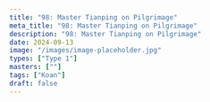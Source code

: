 ```yaml
---
title: "98: Master Tianping on Pilgrimage"
meta_title: "98: Master Tianping on Pilgrimage"
description: "98: Master Tianping on Pilgrimage"
date: 2024-09-13
image: "/images/image-placeholder.jpg"
types: ["Type 1"]
masters: [""]
tags: ["Koan"]
draft: false
---
```



